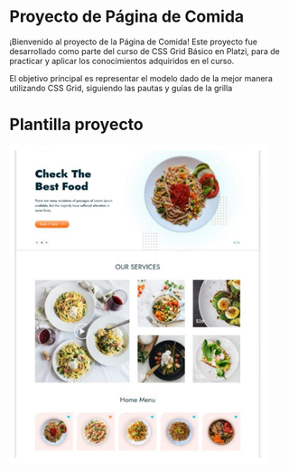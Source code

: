 # Proyecto de Página de Comida

¡Bienvenido al proyecto de la Página de Comida! Este proyecto fue desarrollado como parte del curso de CSS Grid Básico en Platzi, para de practicar y aplicar los conocimientos adquiridos en el curso.

El objetivo principal es representar el modelo dado de la mejor manera utilizando CSS Grid, siguiendo las pautas y guías de la grilla

# Plantilla proyecto

<img src="./Extra/template.png" alt="">